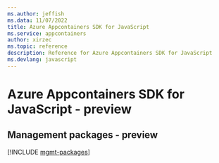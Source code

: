 ```yaml
---
ms.author: jeffish
ms.data: 11/07/2022
title: Azure Appcontainers SDK for JavaScript
ms.service: appcontainers
author: xirzec
ms.topic: reference
description: Reference for Azure Appcontainers SDK for JavaScript
ms.devlang: javascript
---
```

# Azure Appcontainers SDK for JavaScript - preview

## Management packages - preview
[!INCLUDE [mgmt-packages](appcontainers-mgmt-index.md)]